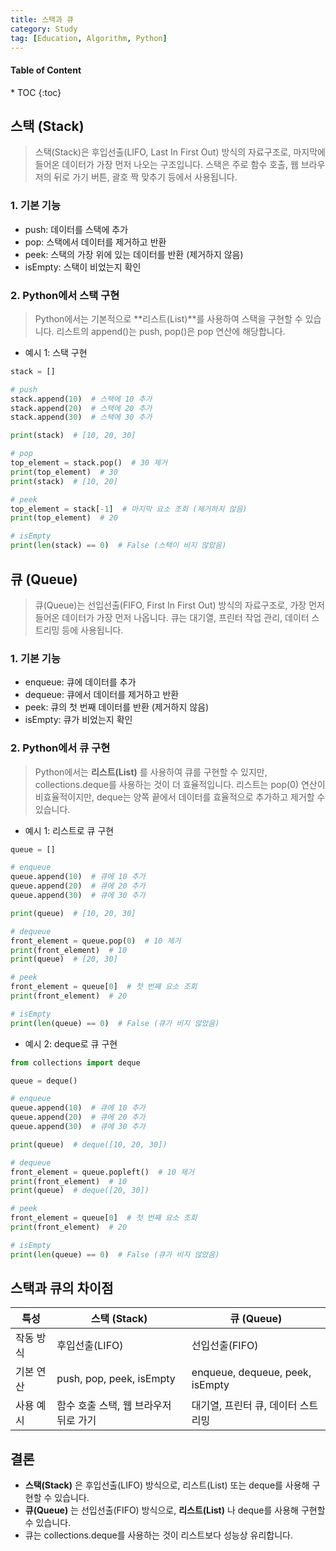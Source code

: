 ```yaml
---
title: 스택과 큐
category: Study
tag: [Education, Algorithm, Python]
---
```


<nav class="post-toc" markdown="1">
  <h4>Table of Content</h4>
* TOC
{:toc}
</nav>

## 스택 (Stack)
> 스택(Stack)은 후입선출(LIFO, Last In First Out) 방식의 자료구조로, 마지막에 들어온 데이터가 가장 먼저 나오는 구조입니다. 스택은 주로 함수 호출, 웹 브라우저의 뒤로 가기 버튼, 괄호 짝 맞추기 등에서 사용됩니다.

### 1. 기본 기능
* push: 데이터를 스택에 추가
* pop: 스택에서 데이터를 제거하고 반환
* peek: 스택의 가장 위에 있는 데이터를 반환 (제거하지 않음)
* isEmpty: 스택이 비었는지 확인

### 2. Python에서 스택 구현
> Python에서는 기본적으로 **리스트(List)**를 사용하여 스택을 구현할 수 있습니다. 리스트의 append()는 push, pop()은 pop 연산에 해당합니다.

* 예시 1: 스택 구현

```python
stack = []

# push
stack.append(10)  # 스택에 10 추가
stack.append(20)  # 스택에 20 추가
stack.append(30)  # 스택에 30 추가

print(stack)  # [10, 20, 30]

# pop
top_element = stack.pop()  # 30 제거
print(top_element)  # 30
print(stack)  # [10, 20]

# peek
top_element = stack[-1]  # 마지막 요소 조회 (제거하지 않음)
print(top_element)  # 20

# isEmpty
print(len(stack) == 0)  # False (스택이 비지 않았음)
```

## 큐 (Queue)
> 큐(Queue)는 선입선출(FIFO, First In First Out) 방식의 자료구조로, 가장 먼저 들어온 데이터가 가장 먼저 나옵니다. 큐는 대기열, 프린터 작업 관리, 데이터 스트리밍 등에 사용됩니다.

### 1. 기본 기능
* enqueue: 큐에 데이터를 추가
* dequeue: 큐에서 데이터를 제거하고 반환
* peek: 큐의 첫 번째 데이터를 반환 (제거하지 않음)
* isEmpty: 큐가 비었는지 확인

### 2. Python에서 큐 구현
> Python에서는 **리스트(List)** 를 사용하여 큐를 구현할 수 있지만, collections.deque를 사용하는 것이 더 효율적입니다. 리스트는 pop(0) 연산이 비효율적이지만, deque는 양쪽 끝에서 데이터를 효율적으로 추가하고 제거할 수 있습니다.

* 예시 1: 리스트로 큐 구현

```python
queue = []

# enqueue
queue.append(10)  # 큐에 10 추가
queue.append(20)  # 큐에 20 추가
queue.append(30)  # 큐에 30 추가

print(queue)  # [10, 20, 30]

# dequeue
front_element = queue.pop(0)  # 10 제거
print(front_element)  # 10
print(queue)  # [20, 30]

# peek
front_element = queue[0]  # 첫 번째 요소 조회
print(front_element)  # 20

# isEmpty
print(len(queue) == 0)  # False (큐가 비지 않았음)
```

* 예시 2: deque로 큐 구현

```python
from collections import deque

queue = deque()

# enqueue
queue.append(10)  # 큐에 10 추가
queue.append(20)  # 큐에 20 추가
queue.append(30)  # 큐에 30 추가

print(queue)  # deque([10, 20, 30])

# dequeue
front_element = queue.popleft()  # 10 제거
print(front_element)  # 10
print(queue)  # deque([20, 30])

# peek
front_element = queue[0]  # 첫 번째 요소 조회
print(front_element)  # 20

# isEmpty
print(len(queue) == 0)  # False (큐가 비지 않았음)
```

## 스택과 큐의 차이점

| 특성 | 스택 (Stack) | 큐 (Queue) |
| - | - | - |
| 작동 방식 | 후입선출(LIFO) | 선입선출(FIFO) |
| 기본 연산 | push, pop, peek, isEmpty | enqueue, dequeue, peek, isEmpty |
| 사용 예시	| 함수 호출 스택, 웹 브라우저 뒤로 가기	| 대기열, 프린터 큐, 데이터 스트리밍 |

## 결론
* **스택(Stack)** 은 후입선출(LIFO) 방식으로, 리스트(List) 또는 deque를 사용해 구현할 수 있습니다.
* **큐(Queue)** 는 선입선출(FIFO) 방식으로, **리스트(List)** 나 deque를 사용해 구현할 수 있습니다.
* 큐는 collections.deque를 사용하는 것이 리스트보다 성능상 유리합니다.
